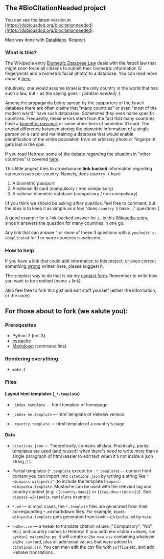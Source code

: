 ## The #BioCitationNeeded project

You can see the latest version at
[https://dubiousdod.org/biocitationneeded](https://dubiousdod.org/biocitationneeded).

Map was done with [DataMaps](http://datamaps.github.io/). Respect.

### What is this?

The Wikipedia entry [Biometric Databese Law](https://en.wikipedia.org/wiki/Biometric_Database_Law)
deals with the *Israeli* law that might soon force all citizens to submit their biometric information
(2 fingerprints and a biometric facial photo) to a database. You can read more about it
[here](http://english.no2bio.org).

Intuitively, one would assume Israel is the only country in the world that has such a law,
but - as the saying goes - *[citation needed]* :).

Among the propaganda being spread by the supporters of the Israeli database there are often
claims that "many countries" or even "most of the modern world" have such databases.
Sometimes they even name specific countries. Frequently, these errors stem from
the fact that many countries have a
[biometric passport](https://en.wikipedia.org/wiki/Biometric_passport#Countries_using_biometric_passports)
or some other form of biometric ID card. The *crucial* difference between storing the biometric information
of a single person on a card and maintaining a database that would enable identification of the entire
population from an arbitrary photo or fingerprint gets lost in the spin.

If you read Hebrew, some of the debate regarding the situation in "other countries"
is covered [here](http://m.no2bio.org/post-other-countries.html).

This little project tries to crowdsource
**link-backed** information regarding various issues per country. Namely, does `country X` have:

1. A biometric passport
2. A national ID card (compulsory / non compulsory)
3. A national biometric database (compulsory / non compulsory)

[if you think we should be asking *other* questios, feel free to comment,
but the idea is to keep it as simple as a few "does `country X` have ..." questions ]

A good example for a link-backed answer for `1.` is this
[Wikipedia entry](https://en.wikipedia.org/wiki/Biometric_passport#Countries_using_biometric_passports),
since it answers the question for many countries in one go.

Any link that can answer 1 or more of these 3 questions with a `yes`/`no`/`it's-complicated` for 1 or
more countries is welcome.

### How to help

If you have a link that could add information to this project, or even correct
something [wrong](https://xkcd.com/386/) written here, please suggest it.

The simplest way to do that is via my [contact form](https://swatwt.com/whatmail).
Remember to write how you want to be credited (name + link).

Also feel free to fork this gist and edit stuff yourself (either the information, or the code).

## For those about to fork (we salute you):

### Prerequsites

* Python 2 (not 3)
* [pystache](https://pypi.python.org/pypi/pystache/)
* [Markdown](http://daringfireball.net/projects/markdown/) (command line).

### Rendering everything

* `make` ;)

### Files


#### Layout html templates (`_*.template`)
* `_index.template` &mdash; html template of homepage

* `_index-he.template` &mdash; html template of Hebrew version

* `_country.template` &mdash; html template of a country's page

#### Data
* `citations.json` &mdash; Theoretically, contains all data. Practically,
  partial templates are used (and reused) when there's need to write more than a single paragraph
  of html (easier to edit text when it's not inside a json string ;) ).

* Partial templates (`*.template` except for `_*.template`) &mdash; contain html content
  you can import into `citations.json` by writing a string like `"<biopass-wikipedia"`
  (to include the template `biopass-wikipedia.template`.
  Mustache can be used with the relevant tag and country
  context (e.g. `{{country.name}}` or `{{tag.description}}`). See `biopass-wikipedia.temlplate` example.

* `*.md` &mdash; in most cases, the `*.template` files are generated from
  their corresponding `*.md` markdown files. For example, `biodb-wikipedia.template`
  gets generated from `biodb-wikipedia.md` by `make`.

* `en2he.csv` &mdash; a tweak to translate citation values ("Compulsory", "No", etc.)
  and country names to Hebrew. If you add new citation values, run `python2 makeen2he.py`:
  it will create `en2he-new.csv` containing whatever `en2he.csv` had, plus all additional
  values that were added to `citations.csv`. You can then edit the csv file with `soffice`
  etc. and add Hebrew translations.
